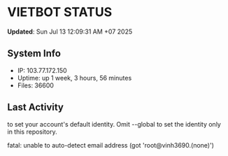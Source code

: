 # VIETBOT STATUS
**Updated**: Sun Jul 13 12:09:31 AM +07 2025

## System Info
- IP: 103.77.172.150
- Uptime: up 1 week, 3 hours, 56 minutes
- Files: 36600

## Last Activity

to set your account's default identity.
Omit --global to set the identity only in this repository.

fatal: unable to auto-detect email address (got 'root@vinh3690.(none)')
